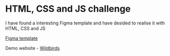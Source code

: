 # HTML, CSS and JS challenge

I have found a interesting Figma template and have desided to realise it with HTML, CSS and JS

[Figma template](https://www.figma.com/file/SlvXWqjgsj9lOvO5vociVQ/Wild-Birds-Website-(Community)?node-id=0%3A1&t=kDVUgHjfE6dSap1Q-0)

Demo website - [Wildbirds](https://wildbirds-anfisa.surge.sh/)
